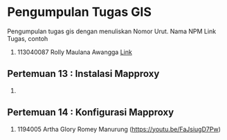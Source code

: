 # Pengumpulan Tugas GIS
Pengumpulan tugas gis dengan menuliskan
Nomor Urut. Nama NPM Link Tugas, contoh
1. 113040087 Rolly Maulana Awangga [Link](https://kampus.awangga.net/)

## Pertemuan 13 : Instalasi Mapproxy
1. 


## Pertemuan 14 : Konfigurasi Mapproxy
1. 1194005 Artha Glory Romey Manurung (https://youtu.be/FaJsiugD7Pw)
